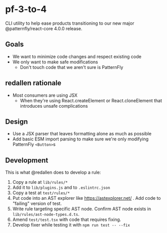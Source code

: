 # pf-3-to-4

CLI utility to help ease products transitioning to our new major @patternfly/react-core 4.0.0 release.

## Goals
- We want to minimize code changes and respect existing code
- We only want to make safe modifications
  - Don't touch code that we aren't sure is PatternFly

## redallen rationale
- Most consumers are using JSX
  - When they're using React.createElement or React.cloneElement that introduces unsafe complications

## Design
- Use a JSX parser that leaves formatting alone as much as possible
- Add basic ESM import parsing to make sure we're only modifying PatternFly `<Button>`s


## Development
This is what @redallen does to develop a rule:
1. Copy a rule at `lib/rules/*`
2. Add it to `lib/plugins.js` and to `.eslintrc.json`
3. Copy a test at `test/rules/*`
4. Put code into an AST explorer like https://astexplorer.net/ . Add code to "failing" version of test.
5. Write rule targeting specific AST node. Confirm AST node exists in `lib/rules/ast-node-types.d.ts`.
6. Amend `test/test.tsx` with code that requires fixing.
7. Develop fixer while testing it with `npm run test -- --fix`

